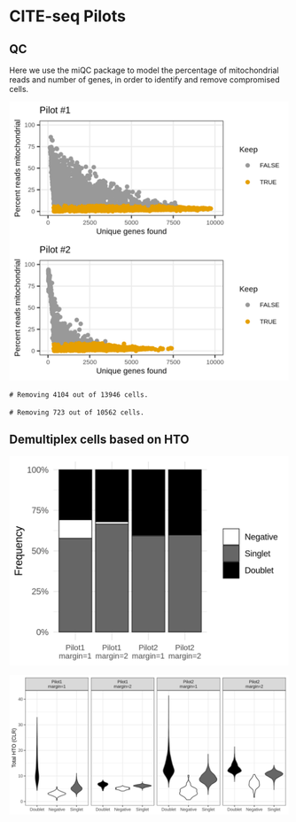 CITE-seq Pilots
================

QC
--

Here we use the miQC package to model the percentage of mitochondrial
reads and number of genes, in order to identify and remove compromised
cells.

![](README_files/figure-gfm/unnamed-chunk-4-1.png)<!-- -->

    # Removing 4104 out of 13946 cells.

    # Removing 723 out of 10562 cells.

Demultiplex cells based on HTO
------------------------------

![](README_files/figure-gfm/unnamed-chunk-6-1.png)<!-- -->

![](README_files/figure-gfm/unnamed-chunk-7-1.png)<!-- -->
